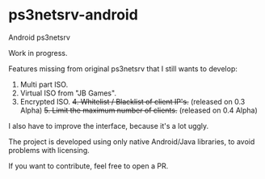 # ps3netsrv-android
Android ps3netsrv

Work in progress.

Features missing from original ps3netsrv that I still wants to develop:
1. Multi part ISO.
2. Virtual ISO from "JB Games".
3. Encrypted ISO.
~~4. Whitelist / Blacklist of client IP's.~~ (released on 0.3 Alpha)
~~5. Limit the maximum number of clients.~~ (released on 0.4 Alpha)

I also have to improve the interface, because it's a lot uggly.

The project is developed using only native Android/Java libraries, to avoid problems with licensing.

If you want to contribute, feel free to open a PR.

